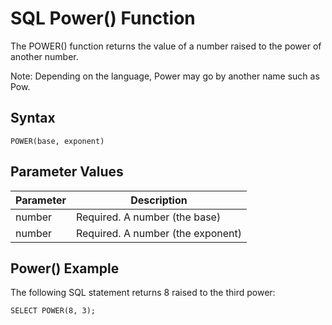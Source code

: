 # SQL Power() Function

The POWER() function returns the value of a number raised to the power of another number.

Note: Depending on the language, Power may go by another name such as Pow.

## Syntax

`POWER(base, exponent)`

## Parameter Values

| Parameter | Description                       |
| --------- | --------------------------------- |
| number    | Required. A number (the base)     |
| number    | Required. A number (the exponent) |

## Power() Example

The following SQL statement returns 8 raised to the third power:

`SELECT POWER(8, 3);`

